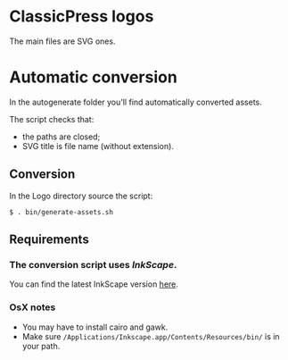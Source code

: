 # ClassicPress logos

The main files are SVG ones.

# Automatic conversion

In the autogenerate folder you'll find automatically converted assets.

The script checks that:

- the paths are closed;
- SVG title is file name (without extension).

## Conversion
In the Logo directory source the script:
```
$ . bin/generate-assets.sh
```

## Requirements

### The conversion script uses *InkScape*.
You can find the latest InkScape version [here](https://inkscape.org/it/).

### OsX notes
- You may have to install cairo and gawk.
- Make sure `/Applications/Inkscape.app/Contents/Resources/bin/` is in your path.


